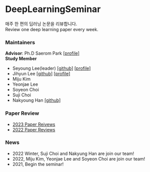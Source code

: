# DeepLearningSeminar
매주 한 편의 딥러닝 논문을 리뷰합니다.    
Review one deep learning paper every week.

### Maintainers   
**Advisor**:  Ph.D Saerom Park [[profile]](https://srompark.github.io/)   
**Study Member**   
- Seyoung Lee(leader) [[github]](https://github.com/kukeumen/) [[profile]](https://career.programmers.co.kr/pr/20171966_237)
- Jihyun Lee [[github]](https://github.com/easy-note) [[profile]](https://cooked-beanie-dab.notion.site/AI-Research-Engineer-96463802dc524ef1ba34688642adf022)
- Miju Kim
- Yeonjae Lee
- Soyeon Choi
- Suji Choi
- Nakyoung Han [[github]](https://github.com/nakyoungs2)   

### Paper Review   
* [2023 Paper Reivews](https://github.com/kukeumen/DeepLearningSeminar/tree/main/2023_Paper_Reviews)
* [2022 Paper Reviews](https://github.com/kukeumen/DeepLearningSeminar/tree/main/2022_Paper_Reviews)

### News
* 2022 Winter,  Suji Choi and Nakyung Han are join our team!
* 2022,  Miju Kim, Yeonjae Lee and Soyeon Choi are join our team!
* 2021,  Begin the seminar!
